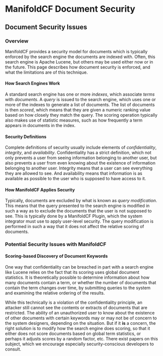 
# ManifoldCF Document Security

## Document Security Issues

### Overview

ManifoldCF provides a security model for documents which is typically enforced by the search engine the documents are indexed with. Often, this search engine is Apache Lucene, but others may be used either now or in the future. This page describes how document security is enforced, and what the limitations are of this technique.

#### How Search Engines Work

A standard search engine has one or more _indexes_, which associate _terms_ with _documents_. A _query_ is issued to the search engine, which uses one or more of the indexes to generate a list of documents. The list of documents is then _scored_, which means that they are given a numeric ranking value based on how closely they match the query. The scoring operation typically also makes use of statistic measures, such as how frequently a term appears in documents in the index.

#### Security Definitions

Complete definitions of security usually include elements of _confidentiality_, _integrity_, and _availability_. Confidentiality has a strict definition, which not only prevents a user from seeing information belonging to another user, but also prevents a user from even knowing about the existence of information belonging to another user. Integrity means that a user can see everything they are allowed to see. And availability means that information is as available as possible to the user who is supposed to have access to it.

#### How ManifoldCF Applies Security

Typically, documents are excluded by what is known as _query modification_. This means that the query presented to the search engine is modified in such a way as to exclude the documents that the user is not supposed to see. This is typically done by a ManifoldCF Plugin, which the system integrator must use to apply user-level security. The query modification is performed in such a way that it does not affect the relative scoring of documents.

### Potential Security Issues with ManifoldCF

#### Scoring-based Discovery of Document Keywords

One way that confidentiality can be breached in part with a search engine like Lucene relies on the fact that its scoring uses global document statistics. It is theoretically possible to determine information about how many documents contain a term, or whether the number of documents that contain the term changes over time, by submitting queries to the system and examining the relative ordering of the results.

While this technically is a violation of the confidentiality principle, an attacker still cannot see the contents or extracts of documents that are restricted. The ability of an unauthorized user to know about the existence of other documents with certain keywords may or may not be of concern to the system designers, depending on the situation. But if it **is** a concern, the right solution is to modify how the search engine does scoring, so that it either does not score documents based on global term statistics, or perhaps it adjusts scores by a random factor, etc. There exist papers on this subject, which we encourage especially security-conscious developers to consult.
